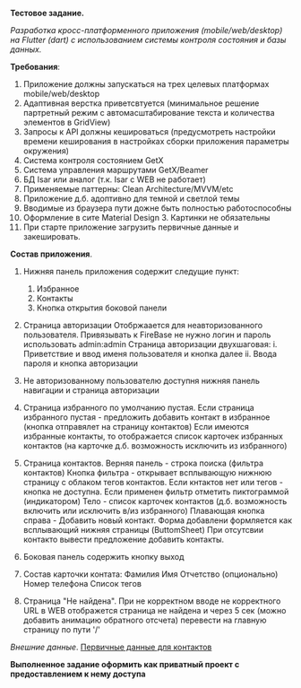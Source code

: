 **Тестовое задание.**

_Разработка кросс-платформенного приложения (mobile/web/desktop) на Flutter (dart) с использованием системы контроля состояния и базы данных._

**Требования**:

1. Приложение должны запускаться на трех целевых платформах mobile/web/desktop
2. Адаптивная верстка приветсвтуется (минимальное решение партретный режим с автомасштабирование текста и количества элементов в GridView)
3. Запросы к API должны кешироваться (предусмотреть настройки времени кеширования в настройках сборки приложения параметры окружения)
4. Система контроля состоянием GetX
5. Система управления маршрутами GetX/Beamer
6. БД Isar или аналог (т.к. Isar с WEB не работает)
7. Применяемые паттерны: Clean Architecture/MVVM/etc
8. Приложение д.б. адоптивно для темной и светлой темы
9. Вводимые из браузера пути дожне быть полностью работоспособны
10. Оформление в сите Material Design 3. Картинки не обязательны
11. При старте приложение загрузить первичные данные и закешировать.

**Состав приложения**.

1) Нижняя панель приложения содержит следущие пункт:
    1. Избранное
    2. Контакты
    3. Кнопка открытия боковой панели

2) Страница авторизации
    Отобржаается для неавторизованного пользователя. Привязывать к FireBase не нужно логин и пароль использовать admin:admin
    Страница авторизации двухшаговая:
        i. Приветствие и ввод именя пользователя и кнопка далее
        ii. Ввода пароля и кнопка авторизации

3) Не авторизованному пользователю доступня нижняя панель навигации и страница авторизации

4) Страница избранного по умолчанию пустая.
    Если страница избранного пустая - предложить добавить контакт в избранное (кнопка отправялет на страницу контактов)
    Если имеются избранные контакты, то отображается список карточек избранных контактов (на карточке д.б. возможность исключить из избранного)

5) Страница контактов.
    Верняя панель - строка поиска (фильтра контактов)
    Кнопка фильтра - открывает всплывающую нижнюю страницу с облаком тегов контактов. Если кнтактов нет или тегов - кнопка не доступна. Если применен фильтр отметить пиктограммой (индикатором)
    Тело - список карточек контактов (д.б. возможность включить или исключить в/из избранного)
    Плавающая кнопка справа - Добавить новый контакт. Форма добавлени формляется как всплывающий нижняя страницы (ButtomSheet)
    При отсутсвии контакто вывести предложение добавить контакты.

6) Боковая панель содержить кнопку выход

7) Состав карточки контата:
    Фамилия
    Имя
    Отчетство (опционально)
    Номер телефона
    Список тегов

8) Страница "Не найдена".
    При не корректном вводе не корректного URL в WEB отображется страница не найдена и через 5 сек (можно добавить анимацию обратного отсчета) перевести на главную страницу по пути '/'

_Внешние данные_.
[Первичные данные для контактов](https://github.com/sizovsv/test-assignment/blob/main/json/contacts/json)

**Выполненное задание оформить как приватный проект с предоставлением к нему доступа**
